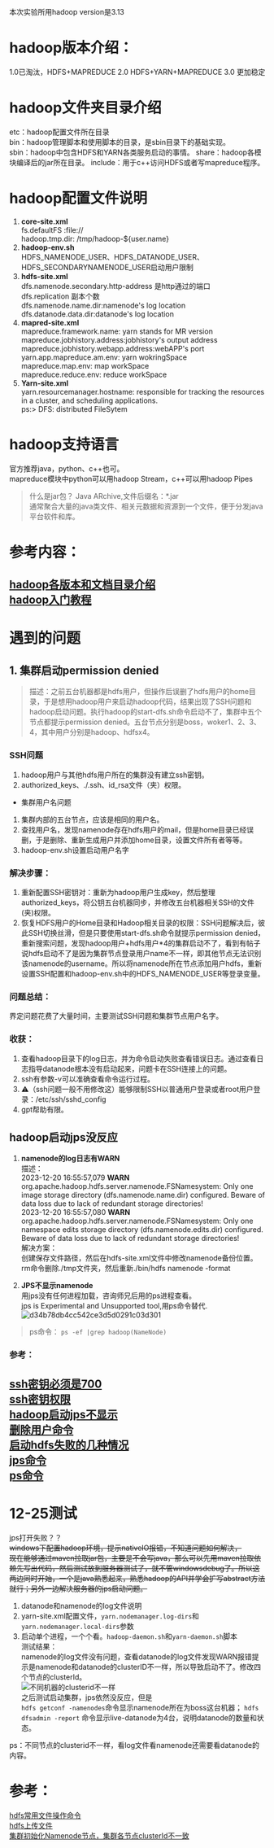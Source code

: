 本次实验所用hadoop version是3.13  
# hadoop版本介绍：
1.0已淘汰，HDFS+MAPREDUCE
2.0 HDFS+YARN+MAPREDUCE
3.0 更加稳定 
# hadoop文件夹目录介绍 
etc：hadoop配置文件所在目录  
bin：hadoop管理脚本和使用脚本的目录，是sbin目录下的基础实现。  
sbin：hadoop中包含HDFS和YARN各类服务启动的事情。
share：hadoop各模块编译后的jar所在目录。
include：用于c++访问HDFS或者写mapreduce程序。
# hadoop配置文件说明  
1. **core-site.xml**  
fs.defaultFS :file://  
hadoop.tmp.dir: /tmp/hadoop-${user.name}
2. **hadoop-env.sh**  
HDFS_NAMENODE_USER、HDFS_DATANODE_USER、HDFS_SECONDARYNAMENODE_USER启动用户限制  
3. **hdfs-site.xml**  
dfs.namenode.secondary.http-address 是http通过的端口  
dfs.replication 副本个数  
dfs.namenode.name.dir:namenode's log location  
dfs.datanode.data.dir:datanode's log location   
4. **mapred-site.xml**  
mapreduce.framework.name: yarn stands for MR version 
mapreduce.jobhistory.address:jobhistory's output address   
mapreduce.jobhistory.webapp.address:webAPP's port  
yarn.app.mapreduce.am.env: yarn wokringSpace  
mapreduce.map.env: map workSpace  
mapreduce.reduce.env: reduce workSpace  
5. **Yarn-site.xml**  
yarn.resourcemanager.hostname: responsible for tracking the resources in a cluster, and scheduling applications.  
ps:> DFS: distributed FileSytem


# hadoop支持语言
官方推荐java，python、c++也可。  
mapreduce模块中python可以用hadoop Stream，c++可以用hadoop Pipes  
> 什么是jar包？ 
Java ARchive,文件后缀名：*.jar   
通常聚合大量的java类文件、相关元数据和资源到一个文件，便于分发java平台软件和库。
# 参考内容：
[hadoop各版本和文档目录介绍](https://zhuanlan.zhihu.com/p/568671274)  
[hadoop入门教程](https://hustlijian.github.io/tutorial/2015/06/19/Hadoop%E5%85%A5%E9%97%A8%E4%BD%BF%E7%94%A8.html)  
----
# 遇到的问题
## 1. 集群启动permission denied  
> 描述：之前五台机器都是hdfs用户，但操作后误删了hdfs用户的home目录，于是想用hadoop用户来启动hadoop代码，结果出现了SSH问题和hadoop启动问题。执行hadoop的start-dfs.sh命令启动不了，集群中五个节点都提示permission denied。五台节点分别是boss，woker1、2、3、4，其中用户分别是hadoop、hdfsx4。
### SSH问题
1. hadoop用户与其他hdfs用户所在的集群没有建立ssh密钥。
2. authorized_keys、./.ssh、id_rsa文件（夹）权限。
- 集群用户名问题
1. 集群内部的五台节点，应该是相同的用户名。
2. 查找用户名，发现namenode存在hdfs用户的mail，但是home目录已经误删，于是删除、重新生成用户并添加home目录，设置文件所有者等等。
3. hadoop-env.sh设置启动用户名字
### 解决步骤：
1. 重新配置SSH密钥对：重新为hadoop用户生成key，然后整理authorized_keys，将公钥五台机器同步，并修改五台机器相关SSH的文件(夹)权限。
2. 恢复HDFS用户的Home目录和Hadoop相关目录的权限：SSH问题解决后，彼此SSH切换丝滑，但是只要使用start-dfs.sh命令就提示permission denied，重新搜索问题，发现hadoop用户+hdfs用户*4的集群启动不了，看到有帖子说hdfs启动不了是因为集群节点登录用户name不一样，即其他节点无法识别该namenode的username。所以将namenode所在节点添加用户hdfs，重新设置SSH配置和hadoop-env.sh中的HDFS_NAMENODE_USER等登录变量。
### 问题总结：
界定问题花费了大量时间，主要测试SSH问题和集群节点用户名字。
### 收获：
1. 查看hadoop目录下的log日志，并为命令启动失败查看错误日志。通过查看日志指导datanode根本没有启动起来，问题卡在SSH连接上的问题。
2. ssh有参数-v可以准确查看命令运行过程。
3. ⚠️（ssh问题一般不用修改这）能够限制SSH以普通用户登录或者root用户登录：/etc/ssh/sshd_config
4. gpt帮助有限。  
## hadoop启动jps没反应  
1. **namenode的log日志有WARN**  
描述：  
2023-12-20 16:55:57,079 **WARN** org.apache.hadoop.hdfs.server.namenode.FSNamesystem: Only one image storage directory (dfs.namenode.name.dir) configured. Beware of data loss due to lack of redundant storage directories!  
2023-12-20 16:55:57,080 **WARN** org.apache.hadoop.hdfs.server.namenode.FSNamesystem: Only one namespace edits storage directory (dfs.namenode.edits.dir) configured. Beware of data loss due to lack of redundant storage directories!   
解决方案：   
创建保存文件路径，然后在hdfs-site.xml文件中修改namenode备份位置。  
rm命令删除./tmp文件夹，然后重新./bin/hdfs namenode -format  

2. **JPS不显示namenode**  
用jps没有任何进程加载，咨询师兄后用的ps进程查看。  
jps is Experimental and Unsupported tool,用ps命令替代.    
![d34b78db4cc542ce3d5d0291c03d301](https://github.com/deliciousteas/Note/assets/107855849/7739ba9c-d6a9-41b1-9b1d-5339c90efc51)

> ps命令：
`ps -ef |grep hadoop(NameNode)`   
### 参考：
[ssh密钥必须是700](https://www.jianshu.com/p/7de5a612799e)  
[ssh密钥权限](https://blog.51cto.com/merrycheng/1340280)  
[hadoop启动jps不显示](https://blog.csdn.net/NIE_WIN/article/details/120741695)  
[删除用户命令](https://askubuntu.com/questions/459365/how-to-delete-a-user-its-home-folder-safely)  
[启动hdfs失败的几种情况](https://www.cnblogs.com/suhaha/p/9440557.html)  
[jps命令](https://www.cnblogs.com/heihaozi/p/16007667.html#:~:text=jps%EF%BC%88Java%20Virtual%20Machine%20Process,%E5%94%AF%E4%B8%80ID%EF%BC%88LVMID%EF%BC%8CLocal%20Virtual)  
[ps命令](https://www.runoob.com/linux/linux-comm-ps.html)  
-----------------------
# 12-25测试  
jps打开失败？？  
~~windows下配置hadoop环境，提示nativeIO报错，不知道问题如何解决，  
现在能够通过maven拉取jar包，主要是不会写java，那么可以先用maven拉取依赖先写出代码，然后测试放到服务器测试了，就不管windowsdebug了。所以这两边同时开始，一个是java熟悉起来，熟悉hadoop的API并学会扩写abstract方法就行；另外一边解决服务器的jps启动问题。~~  
1. datanode和namenode的log文件说明  
2. yarn-site.xml配置文件，`yarn.nodemanager.log-dirs`和`yarn.nodemanager.local-dirs`参数  
3. 启动单个进程，一个个看。`hadoop-daemon.sh`和`yarn-daemon.sh`脚本  
测试结果：  
namenode的log文件没有问题，查看datanode的log文件发现WARN报错提示是namenode和datanode的clusterID不一样，所以导致启动不了。修改四个节点的clusterId。  
![不同机器的clusterid不一样](8a4c1b25224c5040ab2626a29d6f9d9.png)    
之后测试启动集群，jps依然没反应，但是  
`hdfs getconf -namenodes`命令显示namenode所在为boss这台机器；
`hdfs dfsadmin -report`  命令显示live-datanode为4台，说明datanode的数量和状态。

ps：不同节点的clusterid不一样，看log文件看namenode还需要看datanode的内容。  
# 参考：   
[hdfs常用文件操作命令](https://blog.csdn.net/qq_33689414/article/details/79651342)  
[hdfs上传文件](https://blog.csdn.net/zhangvalue/article/details/80671217)  
[集群初始化Namenode节点，集群各节点clusterId不一致](https://blog.51cto.com/u_15320818/4882760)
